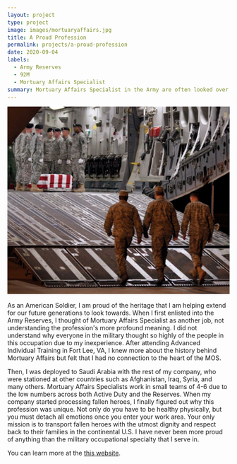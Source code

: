```yaml
---
layout: project
type: project
image: images/mortuaryaffairs.jpg
title: A Proud Profession
permalink: projects/a-proud-profession
date: 2020-09-04
labels:
  - Army Reserves
  - 92M
  - Mortuary Affairs Specialist
summary: Mortuary Affairs Specialist in the Army are often looked over in the civilian world. What a lot of people do not know is that they are the bridge that help bring fallen heroes back to their loved ones in the United States.
---
```


<img class="ui medium right floated rounded image" src="/images/mortuaryaffairs.jpg">

As an American Soldier, I am proud of the heritage that I am helping extend for our future generations to look towards. When I first enlisted into the Army Reserves, I thought of Mortuary Affairs Specialist as another job, not understanding the profession's more profound meaning. I did not understand why everyone in the military thought so highly of the people in this occupation due to my inexperience. After attending Advanced Individual Training in Fort Lee, VA, I knew more about the history behind Mortuary Affairs but felt that I had no connection to the heart of the MOS.

Then, I was deployed to Saudi Arabia with the rest of my company, who were stationed at other countries such as Afghanistan, Iraq, Syria, and many others. Mortuary Affairs Specialists work in small teams of 4-6 due to the low numbers across both Active Duty and the Reserves. When my company started processing fallen heroes, I finally figured out why this profession was unique. Not only do you have to be healthy physically, but you must detach all emotions once you enter your work area. Your only mission is to transport fallen heroes with the utmost dignity and respect back to their families in the continental U.S. I have never been more proud of anything than the military occupational specialty that I serve in.

You can learn more at the [this website](https://www.goarmy.com/careers-and-jobs/browse-career-and-job-categories/medical-and-emergency/mortuary-affairs-specialist.html).